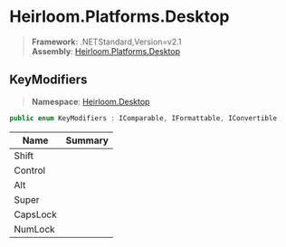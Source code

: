 # Heirloom.Platforms.Desktop

> **Framework**: .NETStandard,Version=v2.1  
> **Assembly**: [Heirloom.Platforms.Desktop][0]  

## KeyModifiers

> **Namespace**: [Heirloom.Desktop][0]  

```cs
public enum KeyModifiers : IComparable, IFormattable, IConvertible
```

| Name     | Summary |
|----------|---------|
| Shift    |         |
| Control  |         |
| Alt      |         |
| Super    |         |
| CapsLock |         |
| NumLock  |         |

[0]: ../../Heirloom.Platforms.Desktop.md
